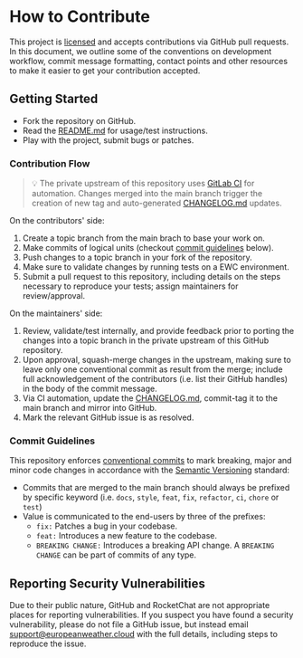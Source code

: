 # How to Contribute

This project is [licensed](./LICENSE) and accepts contributions via GitHub pull 
requests. In this document, we outline some of the conventions on development 
workflow, commit message formatting, contact points and other resources to make
it easier to get your contribution accepted.

## Getting Started

* Fork the repository on GitHub.
* Read the [README.md](./README.md) for usage/test instructions.
* Play with the project, submit bugs or patches.

### Contribution Flow

>💡 The private upstream of this repository uses [GitLab CI](.gitlab-ci.yaml) 
for automation. Changes merged into the main branch trigger the creation of 
new tag and auto-generated [CHANGELOG.md](./CHANGELOG.md) updates.

On the contributors' side:
1. Create a topic branch from the main brach to base your work on.
2. Make commits of logical units (checkout 
[commit guidelines](#commit-message-standards) below).
3. Push changes to a topic branch in your fork of the repository.
4. Make sure to validate changes by running tests on a 
EWC environment.
5. Submit a pull request to this repository, including details on
the steps necessary to reproduce your tests; assign maintainers for
review/approval.

On the maintainers' side:

1. Review, validate/test internally, and provide feedback prior to porting the
changes into a topic branch in the private upstream of this GitHub repository.
2. Upon approval, squash-merge changes in the upstream, making sure to leave 
only one conventional commit as result from the merge; include full 
acknowledgement of the contributors (i.e. list their GitHub handles) in the 
body of the commit message.
3. Via CI automation, update the [CHANGELOG.md](./CHANGELOG.md), commit-tag it 
to the main branch and mirror into GitHub.
4. Mark the relevant GitHub issue is as resolved.

### Commit Guidelines

This repository enforces
[conventional commits](https://www.conventionalcommits.org/en/v1.0.0/)
to mark breaking, major and minor code changes in accordance with the
[Semantic Versioning](https://semver.org/) standard:
- Commits that are merged to the main branch should always be prefixed by 
specific keyword (i.e. `docs`, `style`, `feat`, `fix`, `refactor`, `ci`, 
`chore` or `test`)
- Value is communicated to the end-users by three of the prefixes:
  - `fix:` Patches a bug in your codebase.
  - `feat:` Introduces a new feature to the codebase.
  - `BREAKING CHANGE:` Introduces a breaking API change. A 
`BREAKING CHANGE` can be part of commits of any type.

## Reporting Security Vulnerabilities

Due to their public nature, GitHub and RocketChat are not appropriate places
for reporting vulnerabilities. If you suspect you have found a security 
vulnerability, please do not file a GitHub issue, but instead email 
[support@europeanweather.cloud](mailto:support@europeanweather.cloud) with the 
full details, including steps to reproduce the issue.
